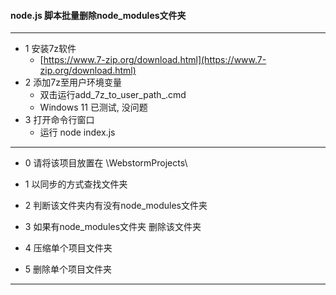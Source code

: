 #### node.js 脚本批量删除node_modules文件夹

---

 - 1 安装7z软件
   - [https://www.7-zip.org/download.html](https://www.7-zip.org/download.html)
 - 2 添加7z至用户环境变量
   - 双击运行add_7z_to_user_path_.cmd
   - Windows 11 已测试, 没问题
 - 3 打开命令行窗口 
   - 运行 node index.js

---

 - 0 请将该项目放置在 \WebstormProjects\ 

 - 1 以同步的方式查找文件夹
 - 2 判断该文件夹内有没有node_modules文件夹
 - 3 如果有node_modules文件夹 删除该文件夹
 - 4 压缩单个项目文件夹
 - 5 删除单个项目文件夹

---


